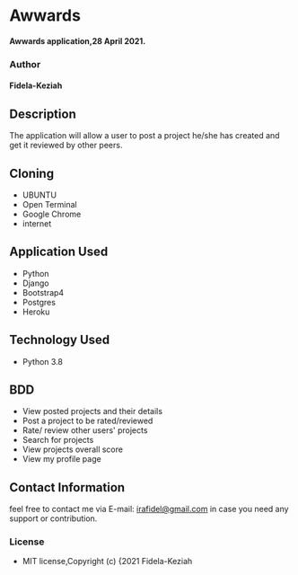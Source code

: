 # Awwards

#### Awwards application,28 April 2021.
### Author

#### Fidela-Keziah

## Description

The application will allow a user to post a project he/she has created and get it reviewed by other peers.

## Cloning

* UBUNTU
* Open Terminal
* Google Chrome
* internet

## Application Used

* Python
* Django
* Bootstrap4
* Postgres
* Heroku

## Technology Used

* Python 3.8

## BDD

* View posted projects and their details
* Post a project to be rated/reviewed
* Rate/ review other users' projects
* Search for projects 
* View projects overall score
* View my profile page

## Contact Information

feel free to contact me via E-mail: irafidel@gmail.com in case you need any support or contribution.

### License

* MIT license,Copyright (c) {2021 Fidela-Keziah
